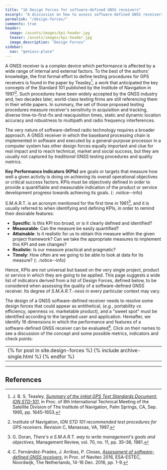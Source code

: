 ```yaml
---
title: "16 Design Forces for software-defined GNSS receivers"
excerpt: "A discussion on how to assess software-defined GNSS receivers."
permalink: "/design-forces/"
comments: true
header:
  image: /assets/images/kpi-header.jpg
  teaser: /assets/images/kpi-header.jpg
  image_description: "Design Forces"
sidebar:
  nav: "geniuss-place"
---
```


A GNSS receiver is a complex device which performance is affected by a wide range of internal and external factors. To the best of the authors' knowledge, the first formal effort to define testing procedures for GPS receivers is found in the paper by Teasley[^Teasley95], a work that anticipated the key concepts of the Standard 101 published by the Institute of Navigation in 1997[^ION97]. Such procedures have been widely accepted by the GNSS industry and, two decades later, world-class testing firms are still referencing them in their white papers. In summary, the set of those proposed testing procedures measure receiver's sensitivity in acquisition and tracking, diverse time-to-first-fix and reacquisition times, static and dynamic location accuracy and robustness to multipath and radio frequency interferences.


The very nature of software-defined radio technology requires a broader approach. A GNSS receiver in which the baseband processing chain is implemented in software and executed by a general-purpose processor in a computer system has other design forces equally important and clue for real impact and to reach technical, market and social success, but they are usually not captured by _traditional_ GNSS testing procedures and quality metrics.


**Key  Performance  Indicators  (KPIs)**  are  goals  or  targets  that  measure  how  well  a given activity  is  doing  on achieving  its  overall  operational  objectives  or  critical  success  factors.  KPIs  must  be  objectively defined in order to provide a quantifiable and measurable indication of the product or service development progress towards achieving its goals.
{: .notice--info}


S.M.A.R.T.  is  an  acronym mentioned  for  the  first  time  in  1981[^Doran81],  and  it  is  usually  referred to  when identifying  and defining KPIs, in order to remind their desirable features:

  * **Specific**: Is this KPI too broad, or is it clearly defined and identified?
  * **Measurable**: Can the measure be easily quantified?
  * **Attainable**:  Is  it  realistic  for  us  to  obtain  this  measure  within  the given project  framework?  Can  we take the appropriate measures to implement this KPI and see changes?
  * **Realistic**: Is our measure practical and pragmatic?
  * **Timely**: How often are we going to be able to look at data for its measure?
{: .notice--info}

Hence, KPIs are not universal but based on the very single project, product or service in which they are going to be applied. This page suggests a wide list of indicators derived from a list of Design Forces, defined below, to be considered when assessing the quality of a software-defined GNSS receiver. Its degree of _S.M.A.R.T.-ness_ in every particular context may vary.

The design of a GNSS software-defined receiver needs to resolve some design forces that could appear as antithetical, (_e.g._, portability _vs._ efficiency, openness _vs._ marketable product), and a "sweet spot" must be identified according to the targeted user and application. Hereafter, we identify 16 dimensions in which the performance and features of a software-defined GNSS receiver can be evaluated[^Fernandez16]. Click on their names to see a discussion of the concept and some possible metrics, indicators and check points:


<html> <body> <table> <tr> <td id="forcetable2">  
{% for post in site.design-forces %}
   {% include archive-single.html %}
{% endfor %}
</td> </tr> </table> </body> </html>

---

## References

[^Fernandez16]: C. Fern&aacute;ndez-Prades, J. Arribas, P. Closas, [_Assessment of software-defined GNSS receivers_](https://zenodo.org/record/266524), in Proc. of Navitec 2016, ESA-ESTEC, Noordwijk, The Netherlands, 14-16 Dec. 2016, pp. 1-9.

[^Teasley95]: J. B. S. Teasley, [_Summary of the initial GPS Test Standards Document: ION STD-101_](https://www.ion.org/publications/abstract.cfm?articleID=2506), in Proc. of 8th International Technical Meeting of the Satellite Division of The Institute of Navigation, Palm Springs, CA, Sep. 1995, pp. 1645–1653.

[^ION97]: Institute of Navigation, _ION STD 101 recommended test procedures for GPS receivers_. Revision C, Manassas, VA, 1997.

[^Doran81]: G. Doran, _There's a S.M.A.R.T. way to write management's goals and objectives,_ Management Review, vol. 70, no. 11, pp. 35–36, 1981.


<link rel="prerender" href="{{ "/design-forces/accuracy/" | relative_url }}">
<link rel="prerender" href="{{ "/design-forces/availability/" | relative_url }}">
<link rel="prerender" href="{{ "/design-forces/efficiency/" | relative_url }}">
<link rel="prerender" href="{{ "/design-forces/flexibility/" | relative_url }}">
<link rel="prerender" href="{{ "/design-forces/interoperability/" | relative_url }}">
<link rel="prerender" href="{{ "/design-forces/maintainability/" | relative_url }}">
<link rel="prerender" href="{{ "/design-forces/marketability/" | relative_url }}">
<link rel="prerender" href="{{ "/design-forces/portability/" | relative_url }}">
<link rel="prerender" href="{{ "/design-forces/popularity/" | relative_url }}">
<link rel="prerender" href="{{ "/design-forces/reliability/" | relative_url }}">
<link rel="prerender" href="{{ "/design-forces/reproducibility/" | relative_url }}">
<link rel="prerender" href="{{ "/design-forces/scalability/" | relative_url }}">
<link rel="prerender" href="{{ "/design-forces/testability/" | relative_url }}">
<link rel="prerender" href="{{ "/design-forces/openness/" | relative_url }}">
<link rel="prerender" href="{{ "/design-forces/usability/" | relative_url }}">
